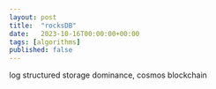 ```yaml
---
layout: post
title:  "rocksDB"
date:   2023-10-16T00:00:00+00:00
tags: [algorithms]
published: false
---
```


log structured storage dominance, cosmos blockchain